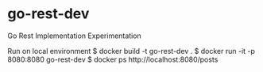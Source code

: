 # go-rest-dev
Go Rest Implementation Experimentation

Run on local environment
$ docker build -t go-rest-dev .
$ docker run -it -p 8080:8080 go-rest-dev 
$ docker ps
http://localhost:8080/posts